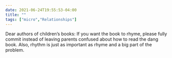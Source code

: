 ```yaml
---
date: 2021-06-24T19:55:53-04:00
title: ""
tags: ["micro","Relationships"]
---
```

Dear authors of children’s books: If you want the book to rhyme, please fully commit instead of leaving parents confused about how to read the dang book. Also, rhythm is just as important as rhyme and a big part of the problem.
